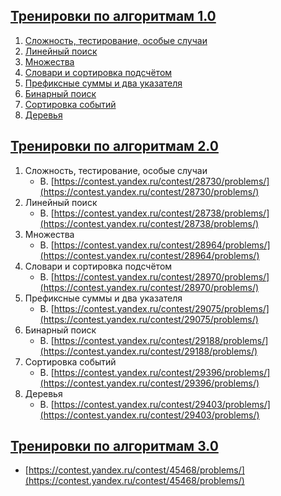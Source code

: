 ## [Тренировки по алгоритмам 1.0](https://yandex.ru/yaintern/algorithm-training_2021)

1. [Сложность, тестирование, особые случаи](https://contest.yandex.ru/contest/27393/problems/)
2. [Линейный поиск](https://contest.yandex.ru/contest/27472/problems/)
3. [Множества](https://contest.yandex.ru/contest/27663/problems/)
4. [Словари и сортировка подсчётом](https://contest.yandex.ru/contest/27665/problems/)
5. [Префиксные суммы и два указателя](https://contest.yandex.ru/contest/27794/problems/)
6. [Бинарный поиск](https://contest.yandex.ru/contest/27844/problems/)
7. [Сортировка событий](https://contest.yandex.ru/contest/27883/problems/)
8. [Деревья](https://contest.yandex.ru/contest/28069/problems/)


## [Тренировки по алгоритмам 2.0](https://yandex.ru/yaintern/algorithm-training_june_2021)

1. Сложность, тестирование, особые случаи
   - B. [https://contest.yandex.ru/contest/28730/problems/](https://contest.yandex.ru/contest/28730/problems/)
2. Линейный поиск
   - B. [https://contest.yandex.ru/contest/28738/problems/](https://contest.yandex.ru/contest/28738/problems/)
3. Множества
   - B. [https://contest.yandex.ru/contest/28964/problems/](https://contest.yandex.ru/contest/28964/problems/)
4. Словари и сортировка подсчётом
   - B. [https://contest.yandex.ru/contest/28970/problems/](https://contest.yandex.ru/contest/28970/problems/)
5. Префиксные суммы и два указателя
   - B. [https://contest.yandex.ru/contest/29075/problems/](https://contest.yandex.ru/contest/29075/problems/)
6. Бинарный поиск
   - B. [https://contest.yandex.ru/contest/29188/problems/](https://contest.yandex.ru/contest/29188/problems/)
7. Сортировка событий
   - B. [https://contest.yandex.ru/contest/29396/problems/](https://contest.yandex.ru/contest/29396/problems/)
8. Деревья
   - B. [https://contest.yandex.ru/contest/29403/problems/](https://contest.yandex.ru/contest/29403/problems/)


## [Тренировки по алгоритмам 3.0](https://yandex.ru/yaintern/training/algorithm-training_feb_2023)

- [https://contest.yandex.ru/contest/45468/problems/](https://contest.yandex.ru/contest/45468/problems/)
